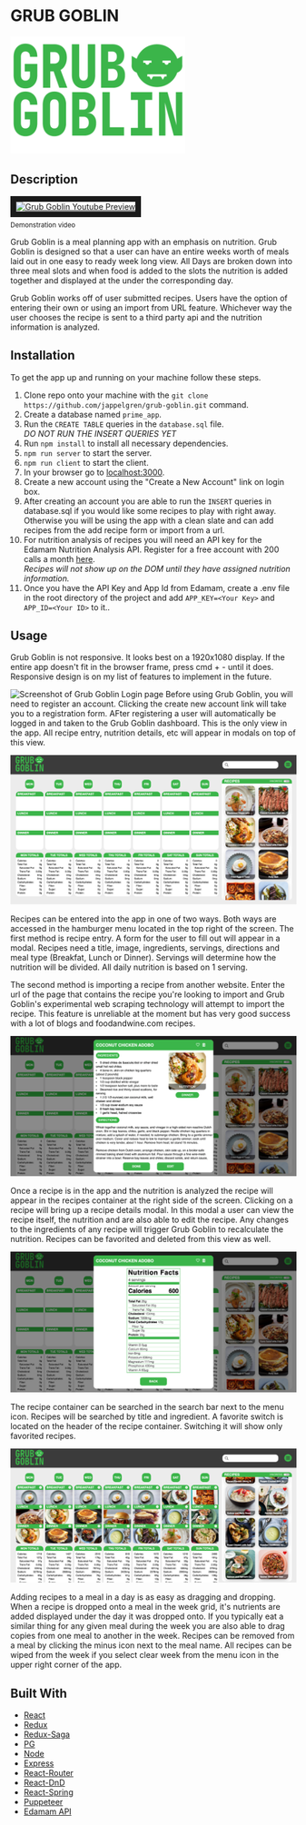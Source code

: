 # GRUB GOBLIN

<img src="public/images/logo.png" alt="The Grub Goblin Logo" width="308"/>

## Description

<a href="http://www.youtube.com/watch?feature=player_embedded&v=hHvcLQsFrpw
" target="_blank"><img src="http://img.youtube.com/vi/hHvcLQsFrpw/0.jpg" 
alt="Grub Goblin Youtube Preview" width="240" height="180" border="10" /></a>
<br/>
<sub>Demonstration video</sub>

Grub Goblin is a meal planning app with an emphasis on nutrition. Grub Goblin is designed so that a user can have an entire weeks worth of meals laid out in one easy to ready week long view. All Days are broken down into three meal slots and when food is added to the slots the nutrition is added together and displayed at the under the corresponding day.

Grub Goblin works off of user submitted recipes. Users have the option of entering their own or using an import from URL feature. Whichever way the user chooses the recipe is sent to a third party api and the nutrition information is analyzed.

## Installation

To get the app up and running on your machine follow these steps.

1. Clone repo onto your machine with the `git clone https://github.com/jappelgren/grub-goblin.git` command.
2. Create a database named `prime_app`.
3. Run the `CREATE TABLE` queries in the `database.sql` file.  
   _DO NOT RUN THE INSERT QUERIES YET_
4. Run `npm install` to install all necessary dependencies.
5. `npm run server` to start the server.
6. `npm run client` to start the client.
7. In your browser go to [localhost:3000](http://localhost:3000/).
8. Create a new account using the "Create a New Account" link on login box.
9. After creating an account you are able to run the `INSERT` queries in database.sql if you would like some recipes to play with right away. Otherwise you will be using the app with a clean slate and can add recipes from the add recipe form or import from a url.
10. For nutrition analysis of recipes you will need an API key for the Edamam Nutrition Analysis API. Register for a free account with 200 calls a month [here](https://developer.edamam.com/).  
    _Recipes will not show up on the DOM until they have assigned nutrition information._
11. Once you have the API Key and App Id from Edamam, create a .env file in the root directory of the project and add `APP_KEY=<Your Key>` and `APP_ID=<Your ID>` to it..

## Usage

Grub Goblin is not responsive. It looks best on a 1920x1080 display. If the entire app doesn't fit in the browser frame, press cmd + - until it does. Responsive design is on my list of features to implement in the future.

![Screenshot of Grub Goblin Login page](documentation/images/gg-login.png 'The Grub Goblin Login Page')
Before using Grub Goblin, you will need to register an account. Clicking the create new account link will take you to a registration form. AFter registering a user will automatically be logged in and taken to the Grub Goblin dashboard. This is the only view in the app. All recipe entry, nutrition details, etc will appear in modals on top of this view.

![Screenshot of Grub Goblin dashboard view](documentation/images/gg-dashboard.png 'Grub Goblin dashboard view')

Recipes can be entered into the app in one of two ways. Both ways are accessed in the hamburger menu located in the top right of the screen. The first method is recipe entry. A form for the user to fill out will appear in a modal. Recipes need a title, image, ingredients, servings, directions and meal type (Breakfat, Lunch or Dinner). Servings will determine how the nutrition will be divided. All daily nutrition is based on 1 serving.

The second method is importing a recipe from another website. Enter the url of the page that contains the recipe you're looking to import and Grub Goblin's experimental web scraping technology will attempt to import the recipe. This feature is unreliable at the moment but has very good success with a lot of blogs and foodandwine.com recipes.

![Screenshot of Grub Goblin recipe modal](documentation/images/gg-recipe.png 'Grub Goblin recipe modal')

Once a recipe is in the app and the nutrition is analyzed the recipe will appear in the recipes container at the right side of the screen. Clicking on a recipe will bring up a recipe details modal. In this modal a user can view the recipe itself, the nutrition and are also able to edit the recipe. Any changes to the ingredients of any recipe will trigger Grub Goblin to recalculate the nutrition. Recipes can be favorited and deleted from this view as well.

![Screenshot of Grub Goblin nutrition modal](documentation/images/gg-nutrition.png 'Grub Goblin nutrition modal')

The recipe container can be searched in the search bar next to the menu icon. Recipes will be searched by title and ingredient. A favorite switch is located on the header of the recipe container. Switching it will show only favorited recipes.

![Screenshot of Grub Goblin dashboard with recipes filled](documentation/images/gg-recipes-filled.png 'Grub Goblin dashboard with recipes filled')

Adding recipes to a meal in a day is as easy as dragging and dropping. When a recipe is dropped onto a meal in the week grid, it's nutrients are added displayed under the day it was dropped onto. If you typically eat a similar thing for any given meal during the week you are also able to drag copies from one meal to another in the week. Recipes can be removed from a meal by clicking the minus icon next to the meal name. All recipes can be wiped from the week if you select clear week from the menu icon in the upper right corner of the app.

## Built With

- [React](https://reactjs.org/)
- [Redux](https://redux.js.org/)
- [Redux-Saga](https://redux-saga.js.org/)
- [PG](https://node-postgres.com/)
- [Node](https://nodejs.org/en/)
- [Express](https://expressjs.com/)
- [React-Router](https://reactrouter.com/)
- [React-DnD](https://react-dnd.github.io/react-dnd/about)
- [React-Spring](https://www.react-spring.io/)
- [Puppeteer](https://pptr.dev/)
- [Edamam API](https://developer.edamam.com/)
